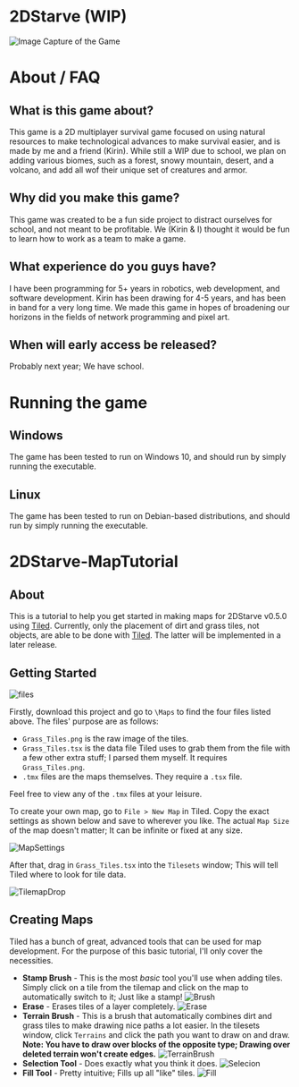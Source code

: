 # 2DStarve (WIP)
![Image Capture of the Game](2DStarve.gif)

# About / FAQ
## What is this game about?
This game is a 2D multiplayer survival game focused on using natural resources to make technological advances to make survival easier, and is made by me and a friend (Kirin). While still a WIP due to school, we plan on adding various biomes, such as a forest, snowy mountain, desert, and a volcano, and add all wof their unique set of creatures and armor.
## Why did you make this game?
This game was created to be a fun side project to distract ourselves for school, and not meant to be profitable. We (Kirin & I) thought it would be fun to learn how to work as a team to make a game.
## What experience do you guys have?
I have been programming for 5+ years in robotics, web development, and software development. Kirin has been drawing for 4-5 years, and has been in band for a very long time. We made this game in hopes of broadening our horizons in the fields of network programming and pixel art.
## When will early access be released?
Probably next year; We have school.

# Running the game
## Windows
The game has been tested to run on Windows 10, and should run by simply running the executable.

## Linux
The game has been tested to run on Debian-based distributions, and should run by simply running the executable.


# 2DStarve-MapTutorial

## About
This is a tutorial to help you get started in making maps for 2DStarve v0.5.0 using [Tiled](https://www.mapeditor.org/). Currently, only the placement of dirt and grass tiles, not objects, are able to be done with [Tiled](https://www.mapeditor.org/). The latter will be implemented in a later release.

## Getting Started
![files](MapGuide/Files.PNG)

Firstly, download this project and go to `\Maps` to find the four files listed above. The files' purpose are as follows:
* `Grass_Tiles.png` is the raw image of the tiles.
* `Grass_Tiles.tsx` is the data file Tiled uses to grab them from the file with a few other extra stuff; I parsed them myself. It requires `Grass_Tiles.png`.
* `.tmx` files are the maps themselves. They require a `.tsx` file.

Feel free to view any of the `.tmx` files at your leisure.

To create your own map, go to `File > New Map` in Tiled. Copy the exact settings as shown below and save to wherever you like. The actual `Map Size` of the map doesn't matter; It can be infinite or fixed at any size.

![MapSettings](MapGuide/MapSettings.PNG)

After that, drag in `Grass_Tiles.tsx` into the `Tilesets` window; This will tell Tiled where to look for tile data.

![TilemapDrop](MapGuide/TilemapDrop.gif)


## Creating Maps
Tiled has a bunch of great, advanced tools that can be used for map development. For the purpose of this basic tutorial, I'll only cover the necessities.
* **Stamp Brush** - This is the most *basic* tool you'll use when adding tiles. Simply click on a tile from the tilemap and click on the map to automatically switch to it; Just like a stamp! ![Brush](MapGuide/Brush.gif)
* **Erase** - Erases tiles of a layer completely. ![Erase](MapGuide/Eraser.gif)
* **Terrain Brush** - This is a brush that automatically combines dirt and grass tiles to make drawing nice paths a lot easier. In the tilesets window, click `Terrains` and click the path you want to draw on and draw. **Note: You have to draw over blocks of the opposite type; Drawing over deleted terrain won't create edges.** ![TerrainBrush](MapGuide/TerrainBrush.gif)
* **Selection Tool** - Does exactly what you think it does. ![Selecion](MapGuide/Selection.gif)
* **Fill Tool** - Pretty intuitive; Fills up all "like" tiles. ![Fill](MapGuide/Fill.gif)
